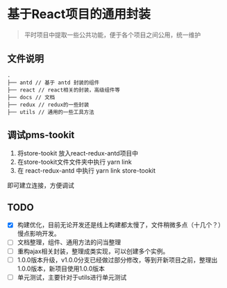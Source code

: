 # 基于React项目的通用封装
> 平时项目中提取一些公共功能，便于各个项目之间公用，统一维护

## 文件说明
```
.
├── antd // 基于 antd 封装的组件
├── react // react相关的封装，高级组件等
├── docs // 文档
├── redux // redux的一些封装
├── utils // 通用的一些工具方法

```

## 调试pms-tookit

1. 将store-tookit 放入react-redux-antd项目中
1. 在store-tookit文件文件夹中执行 yarn link
1. 在 react-redux-antd 中执行 yarn link store-tookit

即可建立连接，方便调试

## TODO
- [x] 构建优化，目前无论开发还是线上构建都太慢了，文件稍微多点（十几个？）慢点影响开发。
- [ ] 文档整理，组件、通用方法的问当整理
- [ ] 重构ajax相关封装，整理成类实现，可以创建多个实例。
- [ ] 1.0.0版本升级，v1.0.0分支已经做过部分修改，等到开新项目之前，整理出1.0.0版本，新项目使用1.0.0版本
- [ ] 单元测试，主要针对于utils进行单元测试
